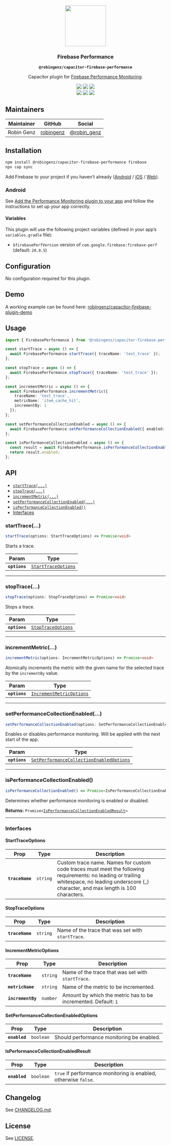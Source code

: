 <p align="center"><br><img src="https://user-images.githubusercontent.com/236501/85893648-1c92e880-b7a8-11ea-926d-95355b8175c7.png" width="128" height="128" /></p>
<h3 align="center">Firebase Performance</h3>
<p align="center"><strong><code>@robingenz/capacitor-firebase-performance</code></strong></p>
<p align="center">
  Capacitor plugin for <a href="https://firebase.google.com/docs/perf-mon">Firebase Performance Monitoring</a>. 
</p>

<p align="center">
  <img src="https://img.shields.io/maintenance/yes/2022?style=flat-square" />
  <a href="https://github.com/robingenz/capacitor-firebase-performance/actions?query=workflow%3A%22CI%22"><img src="https://img.shields.io/github/workflow/status/robingenz/capacitor-firebase-performance/CI/main?style=flat-square" /></a>
  <a href="https://www.npmjs.com/package/@robingenz/capacitor-firebase-performance"><img src="https://img.shields.io/npm/l/@robingenz/capacitor-firebase-performance?style=flat-square" /></a>
<br>
  <a href="https://www.npmjs.com/package/@robingenz/capacitor-firebase-performance"><img src="https://img.shields.io/npm/dw/@robingenz/capacitor-firebase-performance?style=flat-square" /></a>
  <a href="https://www.npmjs.com/package/@robingenz/capacitor-firebase-performance"><img src="https://img.shields.io/npm/v/@robingenz/capacitor-firebase-performance?style=flat-square" /></a>
<!-- ALL-CONTRIBUTORS-BADGE:START - Do not remove or modify this section -->
<a href="#contributors-"><img src="https://img.shields.io/badge/all%20contributors-1-orange?style=flat-square" /></a>
<!-- ALL-CONTRIBUTORS-BADGE:END -->
</p>

## Maintainers

| Maintainer | GitHub                                    | Social                                        |
| ---------- | ----------------------------------------- | --------------------------------------------- |
| Robin Genz | [robingenz](https://github.com/robingenz) | [@robin_genz](https://twitter.com/robin_genz) |

## Installation

```bash
npm install @robingenz/capacitor-firebase-performance firebase
npx cap sync
```

Add Firebase to your project if you haven't already ([Android](https://firebase.google.com/docs/android/setup) / [iOS](https://firebase.google.com/docs/ios/setup) / [Web](https://firebase.google.com/docs/web/setup)).

### Android

See [Add the Performance Monitoring plugin to your app](https://firebase.google.com/docs/perf-mon/get-started-android#add-perfmon-plugin) and follow the instructions to set up your app correctly.

#### Variables

This plugin will use the following project variables (defined in your app’s `variables.gradle` file):
- `$firebasePerfVersion` version of `com.google.firebase:firebase-perf` (default: `20.0.5`)

## Configuration

No configuration required for this plugin.

## Demo

A working example can be found here: [robingenz/capacitor-firebase-plugin-demo](https://github.com/robingenz/capacitor-firebase-plugin-demo)

## Usage

```typescript
import { FirebasePerformance } from '@robingenz/capacitor-firebase-performance';

const startTrace = async () => {
  await FirebasePerformance.startTrace({ traceName: 'test_trace' });
};

const stopTrace = async () => {
  await FirebasePerformance.stopTrace({ traceName: 'test_trace' });
};

const incrementMetric = async () => {
  await FirebasePerformance.incrementMetric({ 
    traceName: 'test_trace', 
    metricName: 'item_cache_hit', 
    incrementBy: 1 
  });
};

const setPerformanceCollectionEnabled = async () => {
  await FirebasePerformance.setPerformanceCollectionEnabled({ enabled: true });
};

const isPerformanceCollectionEnabled = async () => {
  const result = await FirebasePerformance.isPerformanceCollectionEnabled();
  return result.enabled;
};
```

## API

<docgen-index>

* [`startTrace(...)`](#starttrace)
* [`stopTrace(...)`](#stoptrace)
* [`incrementMetric(...)`](#incrementmetric)
* [`setPerformanceCollectionEnabled(...)`](#setperformancecollectionenabled)
* [`isPerformanceCollectionEnabled()`](#isperformancecollectionenabled)
* [Interfaces](#interfaces)

</docgen-index>

<docgen-api>
<!--Update the source file JSDoc comments and rerun docgen to update the docs below-->

### startTrace(...)

```typescript
startTrace(options: StartTraceOptions) => Promise<void>
```

Starts a trace.

| Param         | Type                                                            |
| ------------- | --------------------------------------------------------------- |
| **`options`** | <code><a href="#starttraceoptions">StartTraceOptions</a></code> |

--------------------


### stopTrace(...)

```typescript
stopTrace(options: StopTraceOptions) => Promise<void>
```

Stops a trace.

| Param         | Type                                                          |
| ------------- | ------------------------------------------------------------- |
| **`options`** | <code><a href="#stoptraceoptions">StopTraceOptions</a></code> |

--------------------


### incrementMetric(...)

```typescript
incrementMetric(options: IncrementMetricOptions) => Promise<void>
```

Atomically increments the metric with the given name for the selected trace by the `incrementBy` value.

| Param         | Type                                                                      |
| ------------- | ------------------------------------------------------------------------- |
| **`options`** | <code><a href="#incrementmetricoptions">IncrementMetricOptions</a></code> |

--------------------


### setPerformanceCollectionEnabled(...)

```typescript
setPerformanceCollectionEnabled(options: SetPerformanceCollectionEnabledOptions) => Promise<void>
```

Enables or disables performance monitoring.
Will be applied with the next start of the app.

| Param         | Type                                                                                                      |
| ------------- | --------------------------------------------------------------------------------------------------------- |
| **`options`** | <code><a href="#setperformancecollectionenabledoptions">SetPerformanceCollectionEnabledOptions</a></code> |

--------------------


### isPerformanceCollectionEnabled()

```typescript
isPerformanceCollectionEnabled() => Promise<IsPerformanceCollectionEnabledResult>
```

Determines whether performance monitoring is enabled or disabled.

**Returns:** <code>Promise&lt;<a href="#isperformancecollectionenabledresult">IsPerformanceCollectionEnabledResult</a>&gt;</code>

--------------------


### Interfaces


#### StartTraceOptions

| Prop            | Type                | Description                                                                                                                                                                                     |
| --------------- | ------------------- | ----------------------------------------------------------------------------------------------------------------------------------------------------------------------------------------------- |
| **`traceName`** | <code>string</code> | Custom trace name. Names for custom code traces must meet the following requirements: no leading or trailing whitespace, no leading underscore (_) character, and max length is 100 characters. |


#### StopTraceOptions

| Prop            | Type                | Description                                       |
| --------------- | ------------------- | ------------------------------------------------- |
| **`traceName`** | <code>string</code> | Name of the trace that was set with `startTrace`. |


#### IncrementMetricOptions

| Prop              | Type                | Description                                                    |
| ----------------- | ------------------- | -------------------------------------------------------------- |
| **`traceName`**   | <code>string</code> | Name of the trace that was set with `startTrace`.              |
| **`metricName`**  | <code>string</code> | Name of the metric to be incremented.                          |
| **`incrementBy`** | <code>number</code> | Amount by which the metric has to be incremented. Default: `1` |


#### SetPerformanceCollectionEnabledOptions

| Prop          | Type                 | Description                               |
| ------------- | -------------------- | ----------------------------------------- |
| **`enabled`** | <code>boolean</code> | Should performance monitoring be enabled. |


#### IsPerformanceCollectionEnabledResult

| Prop          | Type                 | Description                                                     |
| ------------- | -------------------- | --------------------------------------------------------------- |
| **`enabled`** | <code>boolean</code> | `true` if performance monitoring is enabled, otherwise `false`. |

</docgen-api>

## Changelog

See [CHANGELOG.md](https://github.com/robingenz/capacitor-firebase-performance/blob/master/CHANGELOG.md).

## License

See [LICENSE](https://github.com/robingenz/capacitor-firebase-performance/blob/master/LICENSE).
